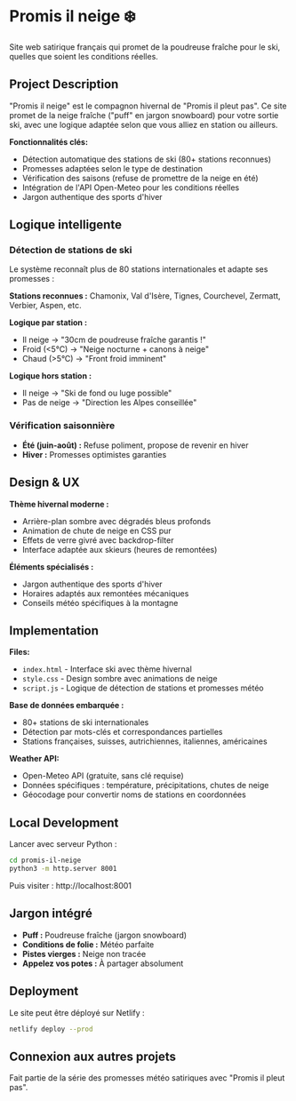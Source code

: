 # Promis il neige ❄️

Site web satirique français qui promet de la poudreuse fraîche pour le ski, quelles que soient les conditions réelles.

## Project Description

"Promis il neige" est le compagnon hivernal de "Promis il pleut pas". Ce site promet de la neige fraîche ("puff" en jargon snowboard) pour votre sortie ski, avec une logique adaptée selon que vous alliez en station ou ailleurs.

**Fonctionnalités clés:**
- Détection automatique des stations de ski (80+ stations reconnues)
- Promesses adaptées selon le type de destination
- Vérification des saisons (refuse de promettre de la neige en été)
- Intégration de l'API Open-Meteo pour les conditions réelles
- Jargon authentique des sports d'hiver

## Logique intelligente

### Détection de stations de ski
Le système reconnaît plus de 80 stations internationales et adapte ses promesses :

**Stations reconnues :** Chamonix, Val d'Isère, Tignes, Courchevel, Zermatt, Verbier, Aspen, etc.

**Logique par station :**
- Il neige → "30cm de poudreuse fraîche garantis !"
- Froid (<5°C) → "Neige nocturne + canons à neige"
- Chaud (>5°C) → "Front froid imminent"

**Logique hors station :**
- Il neige → "Ski de fond ou luge possible"
- Pas de neige → "Direction les Alpes conseillée"

### Vérification saisonnière
- **Été (juin-août) :** Refuse poliment, propose de revenir en hiver
- **Hiver :** Promesses optimistes garanties

## Design & UX

**Thème hivernal moderne :**
- Arrière-plan sombre avec dégradés bleus profonds
- Animation de chute de neige en CSS pur
- Effets de verre givré avec backdrop-filter
- Interface adaptée aux skieurs (heures de remontées)

**Éléments spécialisés :**
- Jargon authentique des sports d'hiver
- Horaires adaptés aux remontées mécaniques
- Conseils météo spécifiques à la montagne

## Implementation

**Files:**
- `index.html` - Interface ski avec thème hivernal
- `style.css` - Design sombre avec animations de neige
- `script.js` - Logique de détection de stations et promesses météo

**Base de données embarquée :**
- 80+ stations de ski internationales
- Détection par mots-clés et correspondances partielles
- Stations françaises, suisses, autrichiennes, italiennes, américaines

**Weather API:**
- Open-Meteo API (gratuite, sans clé requise)
- Données spécifiques : température, précipitations, chutes de neige
- Géocodage pour convertir noms de stations en coordonnées

## Local Development

Lancer avec serveur Python :
```bash
cd promis-il-neige
python3 -m http.server 8001
```

Puis visiter : http://localhost:8001

## Jargon intégré

- **Puff :** Poudreuse fraîche (jargon snowboard)
- **Conditions de folie :** Météo parfaite
- **Pistes vierges :** Neige non tracée
- **Appelez vos potes :** À partager absolument

## Deployment

Le site peut être déployé sur Netlify :
```bash
netlify deploy --prod
```

## Connexion aux autres projets

Fait partie de la série des promesses météo satiriques avec "Promis il pleut pas".